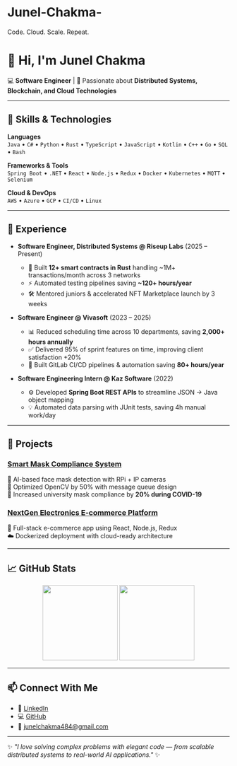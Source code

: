 # Junel-Chakma-
Code. Cloud. Scale. Repeat.
# 👋 Hi, I'm Junel Chakma  

 💻 **Software Engineer** | 🚀 Passionate about **Distributed Systems, Blockchain, and Cloud Technologies**  

---

## 🔧 Skills & Technologies  

**Languages**  
`Java` • `C#` • `Python` • `Rust` • `TypeScript` • `JavaScript` • `Kotlin` • `C++` • `Go` • `SQL` • `Bash`  

**Frameworks & Tools**  
`Spring Boot` • `.NET` • `React` • `Node.js` • `Redux` • `Docker` • `Kubernetes` • `MQTT` • `Selenium`  

**Cloud & DevOps**  
`AWS` • `Azure` • `GCP` • `CI/CD` • `Linux`  

---

## 🏢 Experience  

- **Software Engineer, Distributed Systems @ Riseup Labs** (2025 – Present)  
  - 🚀 Built **12+ smart contracts in Rust** handling ~1M+ transactions/month across 3 networks  
  - ⚡ Automated testing pipelines saving **~120+ hours/year**  
  - 🛠 Mentored juniors & accelerated NFT Marketplace launch by 3 weeks  

- **Software Engineer @ Vivasoft** (2023 – 2025)  
  - 📊 Reduced scheduling time across 10 departments, saving **2,000+ hours annually**  
  - ✅ Delivered 95% of sprint features on time, improving client satisfaction +20%  
  - 🔧 Built GitLab CI/CD pipelines & automation saving **80+ hours/year**  

- **Software Engineering Intern @ Kaz Software** (2022)  
  - ⚙️ Developed **Spring Boot REST APIs** to streamline JSON → Java object mapping  
  - 💡 Automated data parsing with JUnit tests, saving 4h manual work/day  

---

## 🚀 Projects  

### [Smart Mask Compliance System](https://github.com/name/repo)  
🔹 AI-based face mask detection with RPi + IP cameras  
🔹 Optimized OpenCV by 50% with message queue design  
🔹 Increased university mask compliance by **20% during COVID-19**  

### [NextGen Electronics E-commerce Platform](https://github.com/name/repo)  
🛒 Full-stack e-commerce app using React, Node.js, Redux  
☁️ Dockerized deployment with cloud-ready architecture  

---

## 📈 GitHub Stats  

<p align="center">
  <img src="https://github-readme-stats.vercel.app/api?username=JunelChakma&show_icons=true&theme=radical" height="170" />
  <img src="https://github-readme-stats.vercel.app/api/top-langs/?username=JunelChakma&layout=compact&theme=radical" height="170" />
</p>  

---

## 📫 Connect With Me  

- 💼 [LinkedIn](https://linkedin.com/in/your-link)  
- 💻 [GitHub](https://github.com/JunelChakma)  
- 📧 junelchakma484@gmail.com  

---

✨ *"I love solving complex problems with elegant code — from scalable distributed systems to real-world AI applications."* ✨
